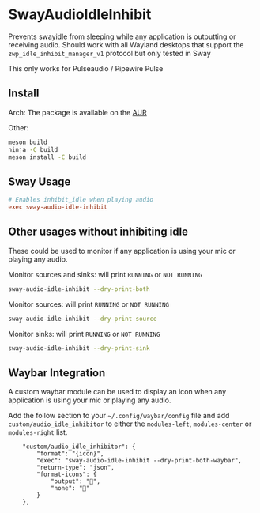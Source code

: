# SwayAudioIdleInhibit

Prevents swayidle from sleeping while any application is outputting or
receiving audio. Should work with all Wayland desktops that support the
`zwp_idle_inhibit_manager_v1` protocol but only tested in Sway

This only works for Pulseaudio / Pipewire Pulse

## Install

Arch:
The package is available on the [AUR](https://aur.archlinux.org/packages/sway-audio-idle-inhibit-git/)

Other:

```zsh
meson build
ninja -C build
meson install -C build
```

## Sway Usage

```ini
# Enables inhibit_idle when playing audio
exec sway-audio-idle-inhibit
```

## Other usages without inhibiting idle

These could be used to monitor if any application is using your mic or playing
any audio.

Monitor sources and sinks: will print `RUNNING` or `NOT RUNNING`

```zsh
sway-audio-idle-inhibit --dry-print-both
```

Monitor sources: will print `RUNNING` or `NOT RUNNING`

```zsh
sway-audio-idle-inhibit --dry-print-source
```

Monitor sinks: will print `RUNNING` or `NOT RUNNING`

```zsh
sway-audio-idle-inhibit --dry-print-sink
```

## Waybar Integration

A custom waybar module can be used to display an icon when any application is
using your mic or playing any audio.

Add the follow section to your `~/.config/waybar/config` file and add
`custom/audio_idle_inhibitor` to either the `modules-left`, `modules-center`
or `modules-right` list.

```
	"custom/audio_idle_inhibitor": {
		"format": "{icon}",
		"exec": "sway-audio-idle-inhibit --dry-print-both-waybar",
		"return-type": "json",
		"format-icons": {
			"output": "󰅶",
			"none": "󰾪"
		}
	},
```


